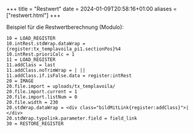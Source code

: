 +++
title = "Restwert"
date = 2024-01-09T20:58:16+01:00
aliases = ["restwert.html"]
+++

Beispiel für die Restwertberechnung (Modulo):

```typo3_typoscript
10 = LOAD_REGISTER
10.intRest.stdWrap.dataWrap = {register:tx_templavoila_pi1.sectionPos}%4
10.intRest.prioriCalc = 1
11 = LOAD_REGISTER
11.addClass = last
11.addClass.noTrimWrap = | ||
11.addClass.if.isFalse.data = register:intRest
20 = IMAGE
20.file.import = uploads/tx_templavoila/
20.file.import.current = 1
20.file.import.listNum = 0
20.file.width = 230
20.stdWrap.dataWrap = <div class="bildMitLink{register:addClass}">|</div>
20.stdWrap.typolink.parameter.field = field_link
30 = RESTORE_REGISTER
```

